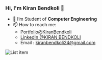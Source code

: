 ### Hi, I'm Kiran Bendkoli 👋

<!--
**KiranBendkoli1/KiranBendkoli1** is a ✨ _special_ ✨ repository because its `README.md` (this file) appears on your GitHub profile.

Here are some ideas to get you started:

- 🔭 I’m currently working on ...

- 👯 I’m looking to collaborate on ...
- 🤔 I’m looking for help with ...
- 💬 Ask me about ...
 ...

- ⚡ Fun fact: ...
-->
- 🌱 I’m Student of **Computer Engineering**
- 📫 How to reach me: 
  - [Portfolio@KiranBendkoli](http://coderays.me/my-porf)
  - [LinkedIn @KIRAN BENDKOLI](https://www.linkedin.com/in/kiran-bendkoli-2a2b741b9/)
  - Email : kiranbendkoli24@gmail.com


![List item](https://github-readme-stats.vercel.app/api?username=KiranBendkoli1&&show_icons=true&title_color=ffffff&icon_color=bb2acf&text_color=daf7dc&bg_color=151515)
